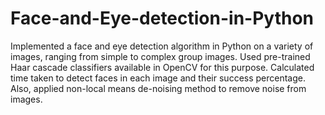 # Face-and-Eye-detection-in-Python
Implemented a face and eye detection algorithm in Python on a  variety  of  images, ranging  from  simple  to  complex  group  images.  Used  pre-trained Haar cascade  classifiers  available  in OpenCV for this purpose. Calculated time taken to detect faces in each image and their success percentage. Also, applied non-local means de-noising method to remove noise from images.
